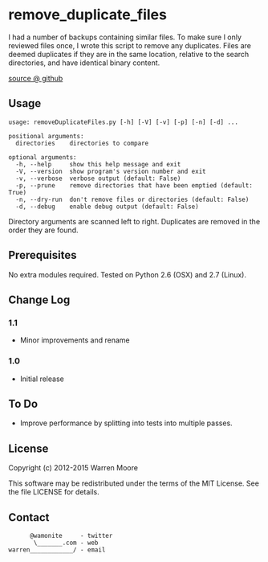 # remove_duplicate_files

I had a number of backups containing similar files. To make sure I only reviewed
files once, I wrote this script to remove any duplicates. Files are deemed
duplicates if they are in the same location, relative to the search directories,
and have identical binary content.

[source @ github](https://github.com/wamonite/remove_duplicate_files)

## Usage

    usage: removeDuplicateFiles.py [-h] [-V] [-v] [-p] [-n] [-d] ...
    
    positional arguments:
      directories    directories to compare
    
    optional arguments:
      -h, --help     show this help message and exit
      -V, --version  show program's version number and exit
      -v, --verbose  verbose output (default: False)
      -p, --prune    remove directories that have been emptied (default: True)
      -n, --dry-run  don't remove files or directories (default: False)
      -d, --debug    enable debug output (default: False)

Directory arguments are scanned left to right. Duplicates are removed in
the order they are found.

## Prerequisites

No extra modules required. Tested on Python 2.6 (OSX) and 2.7 (Linux).

## Change Log

### 1.1
* Minor improvements and rename

### 1.0
* Initial release

## To Do

* Improve performance by splitting into tests into multiple passes.

## License

Copyright (c) 2012-2015 Warren Moore

This software may be redistributed under the terms of the MIT License.
See the file LICENSE for details.

## Contact

          @wamonite     - twitter
           \_______.com - web
    warren____________/ - email
